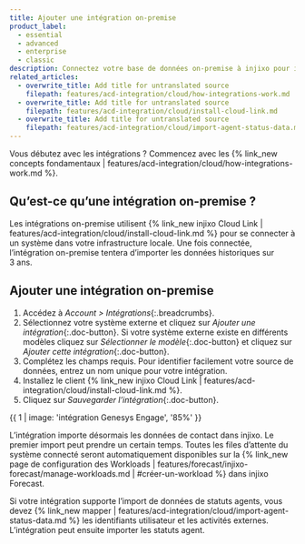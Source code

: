 ```yaml
---
title: Ajouter une intégration on-premise
product_label:
  - essential
  - advanced
  - enterprise
  - classic
description: Connectez votre base de données on-premise à injixo pour importer des données de contact, de TMT et des statuts agent.
related_articles:
  - overwrite_title: Add title for untranslated source
    filepath: features/acd-integration/cloud/how-integrations-work.md
  - overwrite_title: Add title for untranslated source
    filepath: features/acd-integration/cloud/install-cloud-link.md
  - overwrite_title: Add title for untranslated source
    filepath: features/acd-integration/cloud/import-agent-status-data.md
---
```


Vous débutez avec les intégrations&nbsp;? Commencez avec les {% link_new concepts fondamentaux | features/acd-integration/cloud/how-integrations-work.md %}.

## Qu’est-ce qu’une intégration on-premise&nbsp;?

Les intégrations on-premise utilisent {% link_new injixo Cloud Link | features/acd-integration/cloud/install-cloud-link.md %} pour se connecter à un système dans votre infrastructure locale. Une fois connectée, l’intégration on-premise tentera d’importer les données historiques sur 3&nbsp;ans.

## Ajouter une intégration on-premise

1. Accédez à _Account > Intégrations_{:.breadcrumbs}.
2. Sélectionnez votre système externe et cliquez sur _Ajouter une intégration_{:.doc-button}. Si votre système externe existe en différents modèles cliquez sur _Sélectionner le modèle_{:.doc-button} et cliquez sur _Ajouter cette intégration_{:.doc-button}.
3. Complétez les champs requis. Pour identifier facilement votre source de données, entrez un nom unique pour votre intégration.
4. Installez le client {% link_new injixo Cloud Link | features/acd-integration/cloud/install-cloud-link.md %}.
5. Cliquez sur _Sauvegarder l’intégration_{:.doc-button}.

{{ 1 | image: 'intégration Genesys Engage', '85%' }}

L’intégration importe désormais les données de contact dans injixo. Le premier import peut prendre un certain temps. Toutes les files d’attente du système connecté seront automatiquement disponibles sur la {% link_new page de configuration des Workloads | features/forecast/injixo-forecast/manage-workloads.md | #créer-un-workload %} dans injixo Forecast.

Si votre intégration supporte l’import de données de statuts agents, vous devez {% link_new mapper | features/acd-integration/cloud/import-agent-status-data.md %} les identifiants utilisateur et les activités externes. L’intégration peut ensuite importer les statuts agent.

